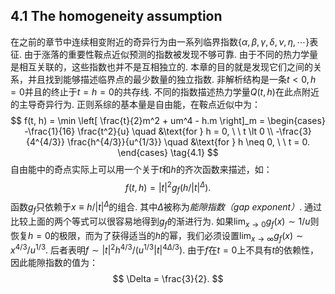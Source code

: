 ## 4.1    The homogeneity assumption
在之前的章节中连续相变附近的奇异行为由一系列临界指数$\{ \alpha, \beta, \gamma, \delta, \nu, \eta, \cdots \}$表征. 由于涨落的重要性鞍点近似预测的指数被发现不够可靠. 由于不同的热力学量是相互关联的，这些指数也并不是互相独立的. 本章的目的就是发现它们之间的关系，并且找到能够描述临界点的最少数量的独立指数. 
非解析结构是一条$t \lt 0, h = 0$并且的终止于$t = h = 0$的共存线. 不同的指数描述热力学量$Q(t, h)$在此点附近的主导奇异行为. 正则系综的基本量是自由能，在鞍点近似中为：
$$
f(t, h) = \min \left[ \frac{t}{2}m^2 + um^4 - h.m \right]_m = 
\begin{cases}
-\frac{1}{16} \frac{t^2}{u} \quad &\text{for } h = 0, \ \ t \lt 0 \\
-\frac{3}{4^{4/3}} \frac{h^{4/3}}{u^{1/3}} \quad &\text{for } h \neq 0, \ \ t = 0.
\end{cases}
\tag{4.1}
$$
自由能中的奇点实际上可以用一个关于$t$和$h$的齐次函数来描述，如：
$$
f(t, h) = |t|^2 g_f(h / |t|^{\Delta}).
\tag{4.2}
$$
函数$g_f$只依赖于$x \equiv h / |t|^{\Delta}$的组合. 其中$\Delta$被称为*能隙指数（gap exponent）*. 通过比较上面的两个等式可以很容易地得到$g_f$的渐进行为. 如果$\lim_{x \rightarrow 0} g_f(x) \sim 1/u$则恢复$h = 0$的极限，而为了获得适当的$h$的幂，我们必须设置$\lim_{x \rightarrow \infty} g_f(x) \sim x^{4/3}/u^{1/3}$. 后者表明$f \sim |t|^2 h^{4/3} / (u^{1/3} |t|^{4\Delta/3})$. 由于$f$在$t = 0$上不具有$t$的依赖性，因此能隙指数的值为：
$$
\Delta = \frac{3}{2}.
$$
